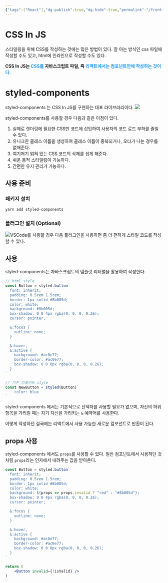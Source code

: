 ```yaml
---
{"tags":["React"],"dg-publish":true,"dg-hide":true,"permalink":"/front-end/react/styled-components/","hide":true,"dgPassFrontmatter":true,"noteIcon":""}
---
```


# CSS In JS

스타일링을 위해 CSS를 작성하는 것에는 많은 방법이 있다. 잘 아는 방식인 css 파일에 작성할 수도 있고, html에 인라인으로 작성할 수도 있다. 

**CSS In JS는 <span style='color: #2196F3'>CSS를</span> 자바스크립트 파일, 즉 <span style='color: #2196F3'>리액트에서는 컴포넌트안에 작성하는 것이다.</span>**


# styled-components

styled-components 는 CSS In JS를 구현하는 대표 라이브러리이다.
![](https://velog.velcdn.com/images/sanghyeon/post/53460ac1-b994-47af-990b-50edd7ab2483/image.png)

styled-components를 사용할 경우 다음과 같은 이점이 있다.

1. 실제로 렌더링에 필요한 CSS만 코드에 삽입하여 사용자의 코드 로드 부하를 줄일 수 있다.
2. 유니크한 클래스 이름을 생성하여 클래스 이름이 중복되거나, 오타가 나는 경우를 없애준다.
3. 여기저기 얽혀 있는 CSS 코드의 삭제를 쉽게 해준다.
4. 쉬운 동적 스타일링이 가능하다.
5. 간편한 유지 관리가 가능하다.

## 사용 준비
### 패키지 설치
```bash
yarn add styled-components
```

### 플러그인 설치 (Optional)
![](https://velog.velcdn.com/images/sanghyeon/post/008d5b1e-9706-4791-8df6-61bbcb317bfd/image.png)VSCode를 사용할 경우 다음 플러그인을 사용하면 좀 더 편하게 스타일 코드를 작성할 수 있다.


## 사용
styled-components는 자바스크립트의 템플릿 리터럴을 활용하여 작성한다.
```jsx
// html style
const Button = styled.button`
  font: inherit;
  padding: 0.5rem 1.5rem;
  border: 1px solid #8b005d;
  color: white;
  background: #8b005d;
  box-shadow: 0 0 4px rgba(0, 0, 0, 0.26);
  cursor: pointer;

  &:focus {
    outline: none;
  }

  &:hover,
  &:active {
    background: #ac0e77;
    border-color: #ac0e77;
    box-shadow: 0 0 8px rgba(0, 0, 0, 0.26);
  }
`

// 기존 컴포넌트 style
const NewButton = styled(Button)`
	color: blue
`
```

styled-components 에서는 기본적으로 선택자를 사용할 필요가 없으며, 자신의 하위 항목을 가리킬 때는 자기 자신을 가리키는 `&` 예약어를 사용한다.

어떻게 작성하던 결국에는 리액트에서 사용 가능한 새로운 컴포넌트로 반환이 된다.


## props 사용
styled-components 에서도 `props`를 사용할 수 있다.
일반 컴포넌트에서 사용하던 것처럼 `props`라는 인자에서 내려주는 값을 받아온다.

```jsx
const Button = styled.button`
  font: inherit;
  padding: 0.5rem 1.5rem;
  border: 1px solid #8b005d;
  color: white;
  background: ${props => props.invalid ? "red" : "#8b005d"};
  box-shadow: 0 0 4px rgba(0, 0, 0, 0.26);
  cursor: pointer;

  &:focus {
    outline: none;
  }

  &:hover,
  &:active {
    background: #ac0e77;
    border-color: #ac0e77;
    box-shadow: 0 0 8px rgba(0, 0, 0, 0.26);
  }
`

return (
	<Button invalid={!isValid} />
)
```